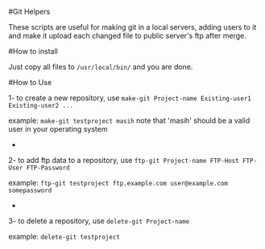 #Git Helpers

These scripts are useful for making git in a local servers, adding users to it and make it upload each changed file to public server's ftp after merge.


#How to install

Just copy all files to `/usr/local/bin/` and you are done.

#How to Use

1- to create a new repository, use `make-git Project-name Existing-user1 Existing-user2 ...`

example: `make-git testproject masih`
note that 'masih' should be a valid user in your operating system

-

2- to add ftp data to a repository, use `ftp-git Project-name FTP-Host FTP-User FTP-Password`

example: `ftp-git testproject ftp.example.com user@example.com somepassword`

-

3- to delete a repository, use `delete-git Project-name`

example: `delete-git testproject`